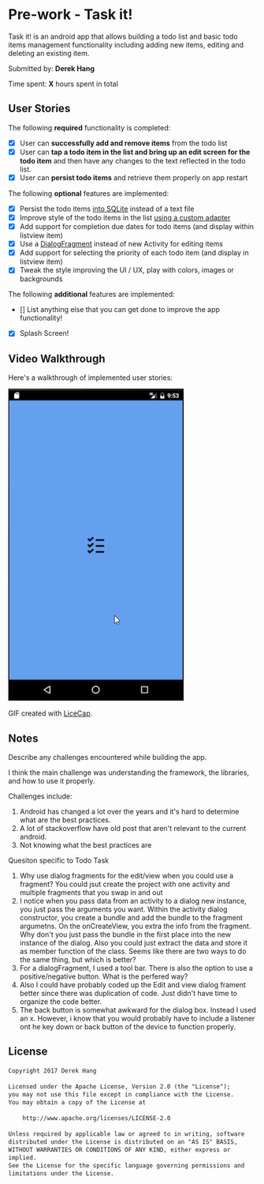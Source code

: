 # Pre-work - Task it!

Task it! is an android app that allows building a todo list and basic todo items management functionality including adding new items, editing and deleting an existing item.

Submitted by: **Derek Hang**

Time spent: **X** hours spent in total

## User Stories

The following **required** functionality is completed:

* [x] User can **successfully add and remove items** from the todo list
* [x] User can **tap a todo item in the list and bring up an edit screen for the todo item** and then have any changes to the text reflected in the todo list.
* [x] User can **persist todo items** and retrieve them properly on app restart

The following **optional** features are implemented:

* [x] Persist the todo items [into SQLite](http://guides.codepath.com/android/Persisting-Data-to-the-Device#sqlite) instead of a text file
* [x] Improve style of the todo items in the list [using a custom adapter](http://guides.codepath.com/android/Using-an-ArrayAdapter-with-ListView)
* [x] Add support for completion due dates for todo items (and display within listview item)
* [x] Use a [DialogFragment](http://guides.codepath.com/android/Using-DialogFragment) instead of new Activity for editing items
* [x] Add support for selecting the priority of each todo item (and display in listview item)
* [x] Tweak the style improving the UI / UX, play with colors, images or backgrounds

The following **additional** features are implemented:

* [] List anything else that you can get done to improve the app functionality!
* [x] Splash Screen!

## Video Walkthrough 

Here's a walkthrough of implemented user stories:

<img src='https://github.com/darewreck54/android/blob/master/prework/taskit/gif/taskIt_v2.gif' title='Video Walkthrough' width='' alt='Video Walkthrough' />

GIF created with [LiceCap](http://www.cockos.com/licecap/).

## Notes

Describe any challenges encountered while building the app.

I think the main challenge was understanding the framework, the libraries, and how to use it properly.  

Challenges include:
1) Android has changed a lot over the years and it's hard to determine what are the best practices.  
2) A lot of stackoverflow have old post that aren't relevant to the current android. 
3) Not knowing what the best practices are

Quesiton specific to Todo Task
1) Why use dialog fragments for the edit/view when you could use a fragment?  You could jsut create the project with one activity and multiple fragments that you swap in and out
2) I notice when you pass data from an activity to a dialog new instance, you just pass the arguments you want.  Within the activity dialog constructor, you create a bundle and add the bundle to the fragment argumetns.  On the onCreateView, you extra the info from the fragment.  Why don't you just pass the bundle in the first place into the new instance of the dialog.  Also you could just extract the data and store it as member function of the class.  Seems like there are two ways to do the same thing, but which is better?
3) For a dialogFragment, I used a tool bar.  There is also the option to use a positive/negative button.  What is the perfered way?
4) Also I could have probably coded up the Edit and view dialog frament better since there was duplication of code.  Just didn't have time to organize the code better.
5) The back button is somewhat awkward for the dialog box.  Instead I used an x.  However, i know that you would probably have to include a listener ont he key down or back button of the device to function properly.

## License

    Copyright 2017 Derek Hang

    Licensed under the Apache License, Version 2.0 (the "License");
    you may not use this file except in compliance with the License.
    You may obtain a copy of the License at

        http://www.apache.org/licenses/LICENSE-2.0

    Unless required by applicable law or agreed to in writing, software
    distributed under the License is distributed on an "AS IS" BASIS,
    WITHOUT WARRANTIES OR CONDITIONS OF ANY KIND, either express or implied.
    See the License for the specific language governing permissions and
    limitations under the License.